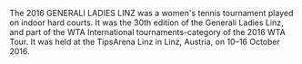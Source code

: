 The 2016 GENERALI LADIES LINZ was a women's tennis tournament played on indoor hard courts. It was the 30th edition of the Generali Ladies Linz, and part of the WTA International tournaments-category of the 2016 WTA Tour. It was held at the TipsArena Linz in Linz, Austria, on 10–16 October 2016.
